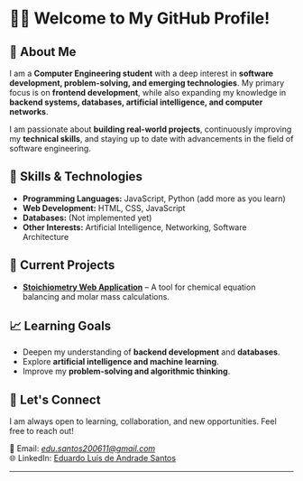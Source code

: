# 👨‍💻 Welcome to My GitHub Profile!

## 📌 About Me  
I am a **Computer Engineering student** with a deep interest in **software development, problem-solving, and emerging technologies**. My primary focus is on **frontend development**, while also expanding my knowledge in **backend systems, databases, artificial intelligence, and computer networks**.

I am passionate about **building real-world projects**, continuously improving my **technical skills**, and staying up to date with advancements in the field of software engineering.

## 🔧 Skills & Technologies  
- **Programming Languages:** JavaScript, Python (add more as you learn)  
- **Web Development:** HTML, CSS, JavaScript  
- **Databases:** (Not implemented yet)  
- **Other Interests:** Artificial Intelligence, Networking, Software Architecture  

## 🚀 Current Projects  
- **[Stoichiometry Web Application](https://github.com/seu-usuario/)** – A tool for chemical equation balancing and molar mass calculations.  


## 📈 Learning Goals  
- Deepen my understanding of **backend development** and **databases**.  
- Explore **artificial intelligence and machine learning**.  
- Improve my **problem-solving and algorithmic thinking**.  

## 📩 Let's Connect  
I am always open to learning, collaboration, and new opportunities. Feel free to reach out!  

📧 Email: *edu.santos200611@gmail.com*  
🌐 LinkedIn: [Eduardo Luís de Andrade Santos](www.linkedin.com/in/eduardo-luis-de-andrade-santos)  

---
<!---
snt94/snt94 is a ✨ special ✨ repository because its `README.md` (this file) appears on your GitHub profile.
You can click the Preview link to take a look at your changes.
--->
